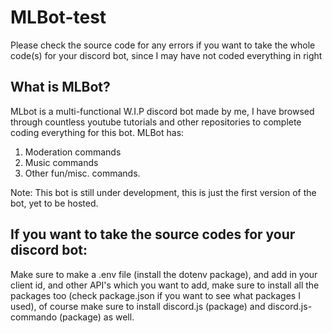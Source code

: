 # MLBot-test
Please check the source code for any errors if you want to take the whole code(s) for your discord bot, since I may have not coded everything in right

## What is MLBot?
MLbot is a multi-functional W.I.P discord bot made by me, I have browsed through countless youtube tutorials and other repositories to complete coding everything for this bot.
MLBot has:

1. Moderation commands
2. Music commands
3. Other fun/misc. commands.

Note: This bot is still under development, this is just the first version of the bot, yet to be hosted.

## If you want to take the source codes for your discord bot:
Make sure to make a .env file (install the dotenv package), and add in your client id, and other API's which you want to add, make sure to install all the packages too (check package.json if you want to see what packages I used), of course make sure to install discord.js (package) and discord.js-commando (package) as well. 

